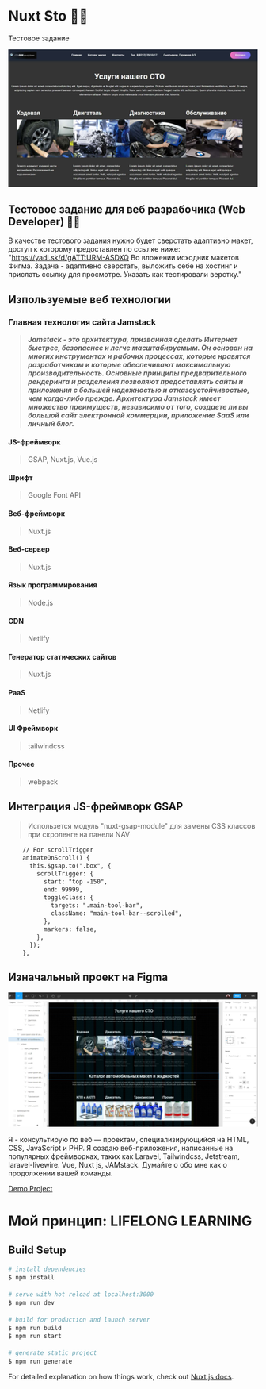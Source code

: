 # Nuxt Sto 🧑‍💻
Тестовое задание 

![Альтернативный текст](https://github.com/poliweb/nuxt-sto/blob/master/assets/img/STO_Site.jpg "Подсказка")

## Тестовое задание для веб разрабочика (Web Developer) 👨‍💻

В качестве тестового задания нужно будет сверстать адаптивно макет, доступ к которому предоставлен по ссылке ниже:
"https://yadi.sk/d/gATTtURM-ASDXQ
Во вложении исходник макетов Фигма.
Задача - адаптивно сверстать, выложить себе на хостинг и прислать ссылку для просмотре.
Указать как тестировали верстку."

## Изпользуемые веб технологии

### Главная технология сайта Jamstack

> ***Jamstack - это архитектура, призванная сделать Интернет быстрее, безопаснее и легче масштабируемым. Он основан на многих инструментах и рабочих процессах, которые нравятся разработчикам и которые обеспечивают максимальную производительность. Основные принципы предварительного рендеринга и разделения позволяют предоставлять сайты и приложения с большей надежностью и отказоустойчивостью, чем когда-либо прежде. Архитектура Jamstack имеет множество преимуществ, независимо от того, создаете ли вы большой сайт электронной коммерции, приложение SaaS или личный блог.***

#### JS-фреймворк
> GSAP,
> Nuxt.js,
> Vue.js

#### Шрифт
> Google Font API

#### Веб-фреймворк
> Nuxt.js

#### Веб-сервер
> Nuxt.js

#### Язык программирования
> Node.js

#### CDN
> Netlify

#### Генератор статических сайтов
> Nuxt.js

#### PaaS
> Netlify

#### UI Фреймворк
> tailwindcss

#### Прочее
> webpack

## Интеграция JS-фреймворк GSAP

> Использeтся модуль "nuxt-gsap-module" для замены CSS классов при скроленге на панели NAV 

```
    // For scrollTrigger
    animateOnScroll() {
      this.$gsap.to(".box", {
        scrollTrigger: {
          start: "top -150",
          end: 99999,
          toggleClass: {
            targets: ".main-tool-bar",
            className: "main-tool-bar--scrolled",
          },
          markers: false,
        },
      });
    },
```

## Изначальный проект на Figma

![Протатип в Figma](https://github.com/poliweb/nuxt-sto/blob/master/assets/img/STO_Site_Figma.jpg "Протатип в Figma")

Я - консультирую по веб — проектам, специализирующийся на HTML, CSS, JavaScript и PHP. Я создаю веб-приложения, написанные на популярных фреймворках, таких как Laravel, Tailwindcss, Jetstream, laravel-livewire.
Vue, Nuxt js, JAMstack.
Думайте о обо мне как о продолжении вашей команды.

<a href="https://focused-bhaskara-227f39.netlify.app/" target="_blank">Demo Project</a>


# Мой принцип: LIFELONG LEARNING

## Build Setup

```bash
# install dependencies
$ npm install

# serve with hot reload at localhost:3000
$ npm run dev

# build for production and launch server
$ npm run build
$ npm run start

# generate static project
$ npm run generate
```

For detailed explanation on how things work, check out [Nuxt.js docs](https://nuxtjs.org).
